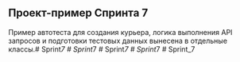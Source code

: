 ## Проект-пример Спринта 7

Пример автотеста для создания курьера,
логика выполнения API запросов и подготовки тестовых данных вынесена в отдельные классы.#   S p r i n t _ 7  
 #   S p r i n t _ 7  
 #   S p r i n t _ 7  
 #   S p r i n t _ 7  
 #   S p r i n t _ 7  
 